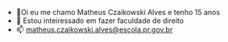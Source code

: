 - 👋Oi eu me chamo Matheus Czaikowski Alves e tenho 15 anos
- 💞️ Estou inteiressado em fazer faculdade de direito
- 📫 matheus.czaikowski.alves@escola.pr.gov.br
